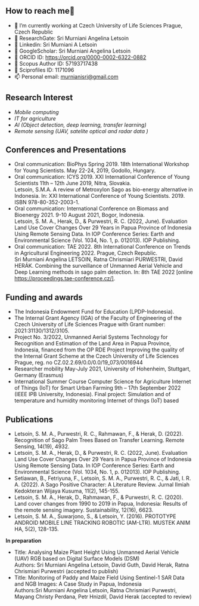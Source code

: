 ## How to reach me👋

- 🔭 I’m currently working at Czech University of Life Sciences Prague, Czech Republic
- 👯 ResearchGate: Sri Murniani Angelina Letsoin
- 👯 Linkedin: Sri Murniani A Letsoin
- 👯 GoogleScholar: Sri Murniani Angelina Letsoin
- 💬 ORCID ID: https://orcid.org/0000-0002-6322-0882 
- 💬 Scopus Author ID: 57193717438
- 💬 Sciprofiles ID: 1171096
- 📫 Personal email: murnianisri@gmail.com

## Research Interest

-    *Mobile computing* </br>
-    *IT for agriculture* </br>
-    *AI (Object detection, deep learning, transfer learning)* </br>
-    *Remote sensing (UAV, satelite optical and radar data )*

## Conferences and Presentations
-    Oral communication: BioPhys Spring 2019. 18th International Workshop for Young Scientists. May 22-24, 2019, Godollo, Hungary. </br>
-    Oral communication: ICYS 2019. XXI International Conference of Young Scientists 11th – 12th June 2019, Nitra, Slovakia. </br>
Letsoin, S.M.A. A review of Metroxylon Sago as bio-energy alternative in Indonesia. In: XXI International Conference of Young       Scientists. 2019. ISBN 978-80-352-2003-1.</br>
-    Oral communication: International Conference on Biomass and Bioenergy 2021. 9-10 August 2021, Bogor, Indonesia. </br> Letsoin, S. M. A., Herak, D., & Purwestri, R. C. (2022, June). Evaluation Land Use Cover Changes Over 29 Years in Papua Province of Indonesia Using Remote Sensing Data. In IOP Conference Series: Earth and Environmental Science (Vol. 1034, No. 1, p. 012013). IOP Publishing.
-    Oral communication: TAE 2022. 8th International Conference on Trends in Agricultural Engineering 2022. Prague, Czech Republic. </br> Sri Murniani Angelina LETSOIN, Ratna Chrismiari PURWESTRI, David HERÁK. Combining the surveillance of Unmanned Aerial Vehicle and Deep Learning methods in sago palm detection. In: 8th TAE 2022 [online https://proceedings.tae-conference.cz/].


## Funding and awards
-  The Indonesia Endowment Fund for Education (LPDP-Indonesia). </br>
-  The Internal Grant Agency (IGA) of the Faculty of Engineering of the Czech University of Life Sciences Prague with Grant number: 2021:31130/1312/3105. </br>
-    Project No. 3/2022, Unmanned Aerial Systems Technology for Recognition and Estimation of the Land Area in Papua Province, Indonesia, financed from the OP RDE Project Improving the quality of the Internal Grant Scheme at the Czech University of Life Sciences Prague, reg. no CZ.02.2.69/0.0/0.0/19_073/0016944 
-    Researcher mobility May-July 2021, University of Hohenheim, Stuttgart, Germany (Erasmus)
-    International Summer Course Computer Science for Agriculture Internet of Things (IoT) for Smart Urban Farming	9th – 17th September 2022 (IEEE IPB University, Indonesia). Final project: Simulation and of temperature and humidity monitoring Internet of things (IoT) based

## Publications

- Letsoin, S. M. A., Purwestri, R. C., Rahmawan, F., & Herak, D. (2022). Recognition of Sago Palm Trees Based on Transfer Learning. Remote Sensing, 14(19), 4932. </br>
- Letsoin, S. M. A., Herak, D., & Purwestri, R. C. (2022, June). Evaluation Land Use Cover Changes Over 29 Years in Papua Province of Indonesia Using Remote Sensing Data. In IOP Conference Series: Earth and Environmental Science (Vol. 1034, No. 1, p. 012013). IOP Publishing.</br>
- Setiawan, B., Fetriyuna, F., Letsoin, S. M. A., Purwestri, R. C., & Jati, I. R. A. (2022). A Sago Positive Character: A Literature Review. Jurnal Ilmiah Kedokteran Wijaya Kusuma, 11(2), 145-155.</br>
- Letsoin, S. M. A., Herak, D., Rahmawan, F., & Purwestri, R. C. (2020). Land cover changes from 1990 to 2019 in Papua, Indonesia: Results of the remote sensing imagery. Sustainability, 12(16), 6623. 
- Letsoin, S. M. A., Suwarjono, S., & Letsoin, Y. (2016). PROTOTYPE ANDROID MOBILE LINE TRACKING ROBOTIC (AM-LTR). MUSTEK ANIM HA, 5(2), 128-135. </br>

**In preparation**
- Title: Analysing Maize Plant Height Using Unmanned Aerial Vehicle (UAV) RGB based on Digital Surface Models (DSM) </br>
Authors: Sri Murniani Angelina Letsoin, David Guth, David Herak, Ratna Chrismiari Purwestri (accepted to publish) </br>
- Title: Monitoring of Paddy and Maize Field Using Sentinel-1 SAR Data and NGB Images: A Case Study in Papua, Indonesia </br>
Authors:Sri Murniani Angelina Letsoin, Ratna Chrismiari Purwestri, Mayang Christy Perdana, Petr Hnizdil, David Herak (accepted to review) </br>
